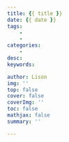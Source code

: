 ```yaml
---
title: {{ title }}
date: {{ date }}
tags:
	- 
	-
categories:
	- 
desc:
keywords:

author: Lison
img: ''
top: false
cover: false
coverImg: ''
toc: false
mathjax: false
summary: ''

---
```



<!--more-->